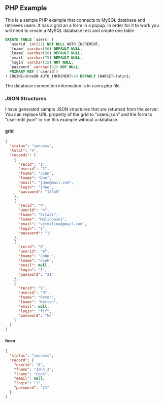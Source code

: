 ## PHP Example

This is a sample PHP example that connects to MySQL database and retrieves users. It has a grid an a form in a popup. In order for it to work you
will need to create a MySQL database test and create one table

```sql
CREATE TABLE `users` (
  `userid` int(11) NOT NULL AUTO_INCREMENT,
  `fname` varchar(50) DEFAULT NULL,
  `lname` varchar(50) DEFAULT NULL,
  `email` varchar(75) DEFAULT NULL,
  `login` varchar(32) NOT NULL,
  `password` varchar(32) NOT NULL,
  PRIMARY KEY (`userid`)
) ENGINE=InnoDB AUTO_INCREMENT=10 DEFAULT CHARSET=latin1;
```

The database connection information is in users.php file.

### JSON Structures

I have generated sample JSON structures that are returned from the server. You can replace URL property of the grid to "users.json" and the form
to "user-edit.json" to run this example without a database.

#### grid

```json
{
  "status": "success",
  "total": "4",
  "records": [
    {
      "recid": "1",
      "userid": "1",
      "fname": "John",
      "lname": "Doe",
      "email": "jdoe@mail.com",
      "login": "jdoe",
      "password": "12345"
    },
    {
      "recid": "4",
      "userid": "4",
      "fname": "Vitali",
      "lname": "Malinouski",
      "email": "vitmalina@gmail.com",
      "login": "1",
      "password": "1"
    },
    {
      "recid": "8",
      "userid": "8",
      "fname": "John ",
      "lname": "Cook",
      "email": null,
      "login": "1",
      "password": "21"
    },
    {
      "recid": "9",
      "userid": "9",
      "fname": "Peter",
      "lname": "Norton",
      "email": null,
      "login": "fjf",
      "password": "kd"
    }
  ]
}
```

#### form

```json
{
  "status": "success",
  "record": {
    "userid": "8",
    "fname": "John 2",
    "lname": "Cook",
    "email": null,
    "login": "1",
    "password": "21"
  }
}
```
